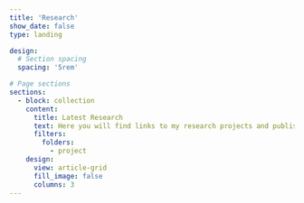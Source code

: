 ```yaml
---
title: 'Research'
show_date: false
type: landing

design:
  # Section spacing
  spacing: '5rem'

# Page sections
sections:
  - block: collection
    content:
      title: Latest Research
      text: Here you will find links to my research projects and published papers.
      filters:
        folders:
          - project
    design:
      view: article-grid
      fill_image: false
      columns: 3
---
```

